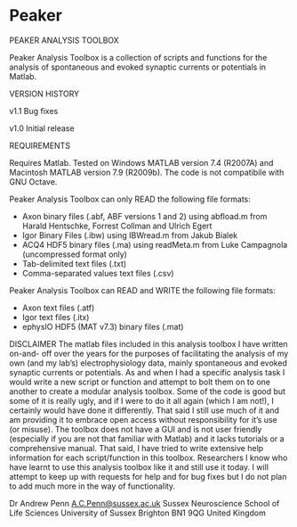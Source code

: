# Peaker

PEAKER ANALYSIS TOOLBOX

Peaker Analysis Toolbox is a collection of scripts and functions for 
the analysis of spontaneous and evoked synaptic currents or potentials
in Matlab.



VERSION HISTORY

v1.1  Bug fixes

v1.0	Initial release


REQUIREMENTS

Requires Matlab. Tested on Windows MATLAB version 7.4 (R2007A) and 
Macintosh MATLAB version 7.9 (R2009b). The code is not compatibile with 
GNU Octave. 

Peaker Analysis Toolbox can only READ the following file formats:
- Axon binary files (.abf, ABF versions 1 and 2) using abfload.m from 
  Harald Hentschke, Forrest Collman and Ulrich Egert
- Igor Binary Files (.ibw) using IBWread.m from Jakub Bialek
- ACQ4 HDF5 binary files (.ma) using readMeta.m from Luke Campagnola
  (uncompressed format only)
- Tab-delimited text files (.txt)
- Comma-separated values text files (.csv)

Peaker Analysis Toolbox can READ and WRITE the following file formats:
- Axon text files (.atf)
- Igor text files (.itx) 
- ephysIO HDF5 (MAT v7.3) binary files (.mat) 


DISCLAIMER
The matlab files included in this analysis toolbox I have written on-and-
off over the years for the purposes of facilitating the analysis of my own 
(and my lab’s) electrophysiology data, mainly spontaneous and evoked synaptic 
currents or potentials. As and when I had a specific analysis task I would 
write a new script or function and attempt to bolt them on to one another 
to create a modular analysis toolbox. Some of the code is good but some of 
it is really ugly, and if I were to do it all again (which I am not!), I 
certainly would have done it differently. That said I still use much of it 
and am providing it to embrace open access without responsibility for it’s 
use (or misuse). The toolbox does not have a GUI and is not user friendly 
(especially if you are not that familiar with Matlab) and it lacks tutorials 
or a comprehensive manual. That said, I have tried to write extensive help 
information for each script/function in this toolbox. Researchers I know 
who have learnt to use this analysis toolbox like it and still use it today. 
I will attempt to keep up with requests for help and for bug fixes but I do 
not plan to add much more in the way of functionality.


Dr Andrew Penn 
A.C.Penn@sussex.ac.uk
Sussex Neuroscience
School of Life Sciences
University of Sussex
Brighton BN1 9QG
United Kingdom
